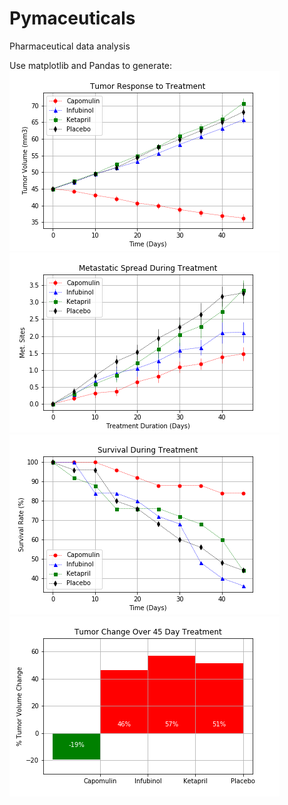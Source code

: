 # Pymaceuticals
Pharmaceutical data analysis

Use matplotlib and Pandas to generate:
![response](tumor_response.png)
![metastatic](metastatic_sites.png)
![survival](survival_rate.png)
![summary](summary_bar.png)
